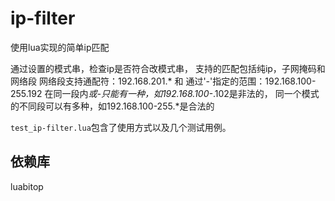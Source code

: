 # ip-filter
使用lua实现的简单ip匹配

通过设置的模式串，检查ip是否符合改模式串，
支持的匹配包括纯ip，子网掩码和网络段
网络段支持通配符：192.168.201.* 和 通过'-'指定的范围：192.168.100-255.192
在同一段内*或-只能有一种，如192.168.100-*.102是非法的，
同一个模式的不同段可以有多种，如192.168.100-255.*是合法的

`test_ip-filter.lua`包含了使用方式以及几个测试用例。

## 依赖库
luabitop